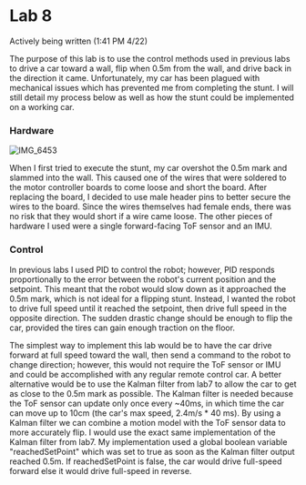 # Lab 8
Actively being written (1:41 PM 4/22)

The purpose of this lab is to use the control methods used in previous labs to drive a car toward a wall, flip when 0.5m from the wall, and drive back in the direction it came. Unfortunately, my car has been plagued with mechanical issues which has prevented me from completing the stunt. I will still detail my process below as well as how the stunt could be implemented on a working car. 

### Hardware

![IMG_6453](https://user-images.githubusercontent.com/71809396/164754864-a224776a-2f57-4c0e-926b-4fa36a3728e7.jpg)

When I first tried to execute the stunt, my car overshot the 0.5m mark and slammed into the wall. This caused one of the wires that were soldered to the motor controller boards to come loose and short the board. After replacing the board, I decided to use male header pins to better secure the wires to the board. Since the wires themselves had female ends, there was no risk that they would short if a wire came loose. The other pieces of hardware I used were a single forward-facing ToF sensor and an IMU. 

### Control

In previous labs I used PID to control the robot; however, PID responds proportionally to the error between the robot's current position and the setpoint. This meant that the robot would slow down as it approached the 0.5m mark, which is not ideal for a flipping stunt. Instead, I wanted the robot to drive full speed until it reached the setpoint, then drive full speed in the opposite direction. The sudden drastic change should be enough to flip the car, provided the tires can gain enough traction on the floor. 

The simplest way to implement this lab would be to have the car drive forward at full speed toward the wall, then send a command to the robot to change direction; however, this would not require the ToF sensor or IMU and could be accomplished with any regular remote control car. A better alternative would be to use the Kalman filter from lab7 to allow the car to get as close to the 0.5m mark as possible. The Kalman filter is needed because the ToF sensor can update only once every ~40ms, in which time the car can move up to 10cm (the car's max speed, 2.4m/s * 40 ms). By using a Kalman filter we can combine a motion model with the ToF sensor data to more accurately flip. I would use the exact same implementation of the Kalman filter from lab7. My implementation used a global boolean variable "reachedSetPoint" which was set to true as soon as the Kalman filter output reached 0.5m. If reachedSetPoint is false, the car would drive full-speed forward else it would drive full-speed in reverse. 
